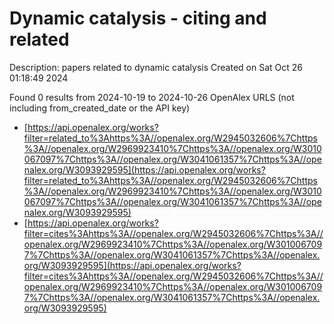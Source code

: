 # Dynamic catalysis - citing and related
Description: papers related to dynamic catalysis
Created on Sat Oct 26 01:18:49 2024

Found 0 results from 2024-10-19 to 2024-10-26
OpenAlex URLS (not including from_created_date or the API key)
- [https://api.openalex.org/works?filter=related_to%3Ahttps%3A//openalex.org/W2945032606%7Chttps%3A//openalex.org/W2969923410%7Chttps%3A//openalex.org/W3010067097%7Chttps%3A//openalex.org/W3041061357%7Chttps%3A//openalex.org/W3093929595](https://api.openalex.org/works?filter=related_to%3Ahttps%3A//openalex.org/W2945032606%7Chttps%3A//openalex.org/W2969923410%7Chttps%3A//openalex.org/W3010067097%7Chttps%3A//openalex.org/W3041061357%7Chttps%3A//openalex.org/W3093929595)
- [https://api.openalex.org/works?filter=cites%3Ahttps%3A//openalex.org/W2945032606%7Chttps%3A//openalex.org/W2969923410%7Chttps%3A//openalex.org/W3010067097%7Chttps%3A//openalex.org/W3041061357%7Chttps%3A//openalex.org/W3093929595](https://api.openalex.org/works?filter=cites%3Ahttps%3A//openalex.org/W2945032606%7Chttps%3A//openalex.org/W2969923410%7Chttps%3A//openalex.org/W3010067097%7Chttps%3A//openalex.org/W3041061357%7Chttps%3A//openalex.org/W3093929595)

